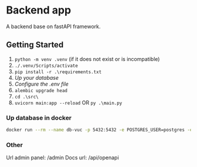 # Backend app

A backend base on fastAPI framework.

## Getting Started

1. ```python -m venv .venv``` (if it does not exist or is incompatible)
2. ```./.venv/Scripts/activate```
3. ```pip install -r .\requirements.txt```
4. *Up your database*
5. *Configure the .env file*
6. ```alembic upgrade head```
7. ```cd .\src\```
8. ```uvicorn main:app --reload``` OR ```py .\main.py```


### Up database in docker 
```bash
docker run --rm --name db-vuc -p 5432:5432 -e POSTGRES_USER=postgres -e POSTGRES_PASSWORD=postgres -e POSTGRES_DB=postgres -d postgres:14.5
```


### Other

Url admin panel: /admin
Docs url: /api/openapi
